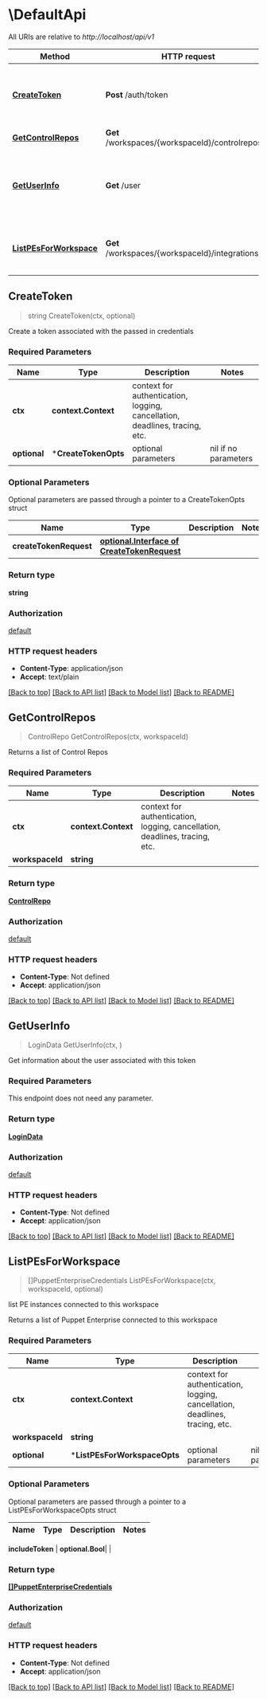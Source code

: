 # \DefaultApi

All URIs are relative to *http://localhost/api/v1*

Method | HTTP request | Description
------------- | ------------- | -------------
[**CreateToken**](DefaultApi.md#CreateToken) | **Post** /auth/token | Create a token associated with the passed in credentials
[**GetControlRepos**](DefaultApi.md#GetControlRepos) | **Get** /workspaces/{workspaceId}/controlrepos | 
[**GetUserInfo**](DefaultApi.md#GetUserInfo) | **Get** /user | Get information about the user associated with this token
[**ListPEsForWorkspace**](DefaultApi.md#ListPEsForWorkspace) | **Get** /workspaces/{workspaceId}/integrations/pe | list PE instances connected to this workspace



## CreateToken

> string CreateToken(ctx, optional)

Create a token associated with the passed in credentials

### Required Parameters


Name | Type | Description  | Notes
------------- | ------------- | ------------- | -------------
**ctx** | **context.Context** | context for authentication, logging, cancellation, deadlines, tracing, etc.
 **optional** | ***CreateTokenOpts** | optional parameters | nil if no parameters

### Optional Parameters

Optional parameters are passed through a pointer to a CreateTokenOpts struct


Name | Type | Description  | Notes
------------- | ------------- | ------------- | -------------
 **createTokenRequest** | [**optional.Interface of CreateTokenRequest**](CreateTokenRequest.md)|  | 

### Return type

**string**

### Authorization

[default](../README.md#default)

### HTTP request headers

- **Content-Type**: application/json
- **Accept**: text/plain

[[Back to top]](#) [[Back to API list]](../README.md#documentation-for-api-endpoints)
[[Back to Model list]](../README.md#documentation-for-models)
[[Back to README]](../README.md)


## GetControlRepos

> ControlRepo GetControlRepos(ctx, workspaceId)



Returns a list of Control Repos

### Required Parameters


Name | Type | Description  | Notes
------------- | ------------- | ------------- | -------------
**ctx** | **context.Context** | context for authentication, logging, cancellation, deadlines, tracing, etc.
**workspaceId** | **string**|  | 

### Return type

[**ControlRepo**](ControlRepo.md)

### Authorization

[default](../README.md#default)

### HTTP request headers

- **Content-Type**: Not defined
- **Accept**: application/json

[[Back to top]](#) [[Back to API list]](../README.md#documentation-for-api-endpoints)
[[Back to Model list]](../README.md#documentation-for-models)
[[Back to README]](../README.md)


## GetUserInfo

> LoginData GetUserInfo(ctx, )

Get information about the user associated with this token

### Required Parameters

This endpoint does not need any parameter.

### Return type

[**LoginData**](LoginData.md)

### Authorization

[default](../README.md#default)

### HTTP request headers

- **Content-Type**: Not defined
- **Accept**: application/json

[[Back to top]](#) [[Back to API list]](../README.md#documentation-for-api-endpoints)
[[Back to Model list]](../README.md#documentation-for-models)
[[Back to README]](../README.md)


## ListPEsForWorkspace

> []PuppetEnterpriseCredentials ListPEsForWorkspace(ctx, workspaceId, optional)

list PE instances connected to this workspace

Returns a list of Puppet Enterprise connected to this workspace

### Required Parameters


Name | Type | Description  | Notes
------------- | ------------- | ------------- | -------------
**ctx** | **context.Context** | context for authentication, logging, cancellation, deadlines, tracing, etc.
**workspaceId** | **string**|  | 
 **optional** | ***ListPEsForWorkspaceOpts** | optional parameters | nil if no parameters

### Optional Parameters

Optional parameters are passed through a pointer to a ListPEsForWorkspaceOpts struct


Name | Type | Description  | Notes
------------- | ------------- | ------------- | -------------

 **includeToken** | **optional.Bool**|  | 

### Return type

[**[]PuppetEnterpriseCredentials**](PuppetEnterpriseCredentials.md)

### Authorization

[default](../README.md#default)

### HTTP request headers

- **Content-Type**: Not defined
- **Accept**: application/json

[[Back to top]](#) [[Back to API list]](../README.md#documentation-for-api-endpoints)
[[Back to Model list]](../README.md#documentation-for-models)
[[Back to README]](../README.md)

